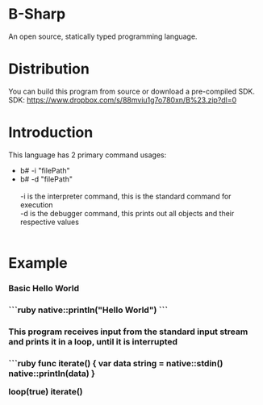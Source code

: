 # B-Sharp
An open source, statically typed programming language.<br>

# Distribution
You can build this program from source or download a pre-compiled SDK.<br>
SDK: https://www.dropbox.com/s/88mviu1g7o780xn/B%23.zip?dl=0

# Introduction
This language has 2 primary command usages:<br>
- b# -i "filePath"<br>
- b# -d "filePath"<br><br>
-i is the interpreter command, this is the standard command for execution<br>
-d is the debugger command, this prints out all objects and their respective values<br><br>

# Example
<h3>Basic Hello World<h3>
```ruby
native::println("Hello World")
```
<h3>This program receives input from the standard input stream and prints it in a loop, until it is interrupted<h3>
```ruby
func iterate() {
	var data string = native::stdin()
	native::println(data)
}

loop(true) iterate()
```

